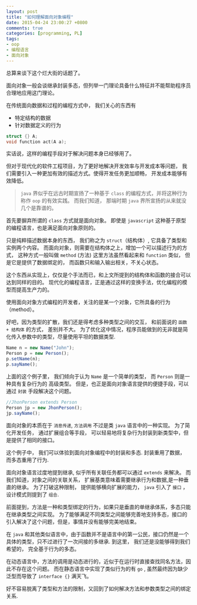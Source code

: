 ```yaml
---
layout: post
title: "如何理解面向对象编程"
date: 2015-04-24 23:00:27 +0800
comments: true
categories: [programming, PL]
tags:
- oop
- 编程语言
- 面向对象
---
```


总算来谈下这个烂大街的话题了。

面向对象一般会谈继承封装多态，但列举一门理论具备什么特征并不能帮助程序员合理地应用这门理论。

在传统面向数据和过程的编程方式中， 我们关心的东西有

* 特定结构的数据
* 针对数据定义的行为

```c
struct {} A;
void function act(A a);
```

实话说，这样的编程手段对于解决问题本身已经够用了。

但对于现代化的软件工程项目，为了更好地解决开发效率与开发成本等问题，
我们需要引入一种更加有效的描述方式。使得开发任务更加顺畅， 开发成本能够有效降低。

> `java` 界似乎在远古时期宣扬了一种基于 `class` 的编程方式，并将这种行为称作 `oop` 的有效实践。
> 而我们知道， 那端时期 `java` 界所宣扬的从来就没几个是靠谱的。

首先要摒弃所谓的 `class` 方式就是面向对象。
即使是 `javascript` 这种基于原型的编程语言，也是满足面向对象原则的。

只是纯粹描述数据本身的东西， 我们称之为 `struct`（结构体）, 它具备了类型和实例两个内容。
而面向对象，则需要在结构体之上，增加一个可以描述行为的方式， 这种方式一般叫做 `method` (方法)
这里方法虽然看起来和 `function` 类似， 但是它是提供了数据绑定的， 而函数只和输入输出相关，不关心状态。

这个东西从实现上，仅仅是个手法而已，和上文所提到的结构体和函数的接合可以达到同样的目的。
现代化的编程语言，正是通过这样的变换手法，优化编程的模型而提高生产力的。

使用面向对象方式编程的开发者，关注的是某一个对象，它所具备的行为（method）。

好吧，因为类型的扩散，我们还是得考虑多种类型之间的交互， 和前面说的 `函数 + 结构体` 的方式，
差别并不大。
为了优化这中情况，程序员能做到的无非就是简化传入参数中的类型，尽量使用平坦的数据类型.

```javascript
Name n = new Name("John");
Person p = new Person();
p.setName(n);
p.sayName();
```

上面的这个例子里， 我们倾向于认为 `Name` 是一个简单的类型， 而 `Person` 则是一种具有复杂行为的
高级类型。
但是，也正是面向对象语言提供的便捷手段，可以通过 `封装` 手段解决这个问题。

```javascript
//JhonPerson extends Person
Person jp = new JhonPerson();
jp.sayName();
```

面向对象的本质在于 `消息传递`, `方法调用` 不过是类 `java` 语言中的一种实现。
为了简化开发任务， 通过扩展组合等手段， 可以轻易地将复杂行为封装到新类型中，但是提供了相同的接口。

这个例子中， 我们可以体验到面向对象编程中的封装和多态.
封装重用了数据， 而多态重用了行为.

面向对象语言过度地提到继承, 似乎所有关联任务都可以通过 `extends` 来解决。
而我们知道，对象之间的关联关系， 扩展基类意味着需要继承行为和数据,是一种垂直的继承。
为了打破这种限制， 提供能够横向扩展的能力， `java` 引入了 `接口` ，设计模式则提到了 `组合`.

前面提到，方法是一种和类型绑定的行为，如果只是垂直的单继承体系，多态只能在继承类型之间实现。
为了能够满足不同类型之间能够完善地支持多态，接口的引入解决了这个问题，但是，事情并没有能够完美地结束。

在 `java` 和其他类似语言中，由于函数并不是语言中的第一公民，接口仍然是一个具体的类型，只不过进行了一次间接的多继承.
到这里， 我们还是没能够得到我们希望的， 完全基于行为的多态。

在动态语言中，方法的调用是动态进行的，近似于在运行时直接查找同名方法，因此不存在这个问题。
而在静态语言中实现了类似行为的有 `go` , 虽然最终因为缺少泛型而导致了 `interface {}` 满天飞。

好不容易脱离了类型和方法的限制，又回到了如何解决方法和参数类型之间的绑定关系.
